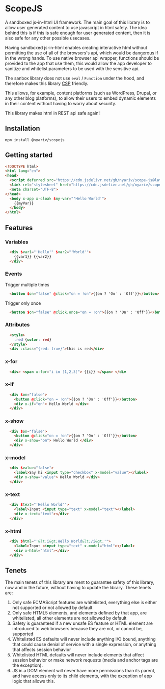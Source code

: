 # ScopeJS

A sandboxed js-in-html UI framework. The main goal of this library is to allow user generated content to use javascript in html safely. The idea behind this is if this is safe enough for user generated content, then it is also safe for any other possible usecases.

Having sandboxed js-in-html enables creating interactive html without permitting the use of all of the browsers's api, which would be dangerous if in the wrong hands. To use native browser api wrapper, functions should be provided to the app that use them, this would allow the app developer to sanitize and whitelist parameters to be used with the sensitive api.

The sanbox library does not use `eval` / `Function` under the hood, and therefore makes this library [CSP](https://developer.mozilla.org/en-US/docs/Web/HTTP/CSP) friendly.

This allows, for example, content platforms (such as WordPress, Drupal, or any other blog platforms), to allow their users to embed dynamic elements in their content without having to worry about security.

This library makes html in REST api safe again!

## Installation

```
npm install @nyariv/scopejs
```

## Getting started

```html
<!DOCTYPE html>
<html lang="en">
<head>
  <script deferred src="https://cdn.jsdelivr.net/gh/nyariv/scope-js@latest/dist/defaultInit.js" type="module"></script>
  <link rel="stylesheet" href="https://cdn.jsdelivr.net/gh/nyariv/scope-js@latest/dist/scopejs.css">
  <meta charset="UTF-8">
</head>
  <body x-app x-cloak $my-var="'Hello World'">
    {{myVar}}
  </body>
</html>
```

## Features
### Variables

```html
  <div $var1="'Hello'" $var2="'World'">
    {{var1}} {{var2}}
  </div>
```

### Events

Trigger multiple times

```html
  <button $on="false" @click="on = !on">{{on ? 'On' : 'Off'}}</button>
```

Trigger only once

```html
  <button $on="false" @click.once="on = !on">{{on ? 'On' : 'Off'}}</button>
```

### Attributes

```html
  <style>
    .red {color: red}
  </style>
  <div :class="{red: true}">this is red</div>
```

### x-for

```html
  <div> <span x-for="i in [1,2,3]"> {{i}} </span> </div
```

### x-if

```html
  <div $on="false">
    <button @click="on = !on">{{on ? 'On' : 'Off'}}</button>
    <div x-if="on"> Hello World </div>
  </div>
```

### x-show

```html
  <div $on="false">
    <button @click="on = !on">{{on ? 'On' : 'Off'}}</button>
    <div x-show="on"> Hello World </div>
  </div>
```

### x-model

```html
  <div $value="false">
    <label>Say hi <input type="checkbox" x-model="value"></label>
    <div x-show="value"> Hello World </div>
  </div>
```

### x-text

```html
  <div $text="'Hello World'">
    <label>Input <input type="text" x-model="text"></label>
    <div x-text="text"></div>
  </div>
```
### x-html

```html
  <div $html="'&lt;i&gt;Hello World&lt;/i&gt;'">
    <label>Input <input type="text" x-model="html"></label>
    <div x-html="html"></div>
  </div>
```

## Tenets

The main tenets of this library are ment to guarantee safety of this library, now and in the future, without having to update the library. These tenets are:

1) Only safe ECMAScript features are whitelisted, everything else is either not supported or not allowed by default
2) Only safe HTML5 elements, and elements defined by that app, are whitelisted, all other elements are not allowed by default
3) Safety is guaranteed if a new unsafe ES feature or HTML element are introduced to web browsers because they are not, or cannot be, supported
4) Whitelisted ES defaults will never include anything I/O bound, anything that could cause denial of service with a single expression, or anything that affects session behavior
5) Whitelisted HTML defaults will never include elements that affect session behavior or make network requests (media and anchor tags are the exception).
6) JS in a DOM element will never have more permissions than its parent, and have access only to its child elements, with the exception of app logic that allows this.
